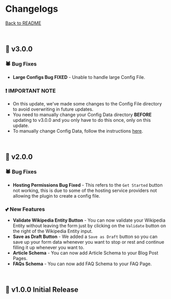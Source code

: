 # Changelogs

[Back to README](https://github.com/francis150/rank-schema#-rank-schema-plugin)

<p>&nbsp;</p>

## 🚩 v3.0.0
### 🕷 Bug Fixes
- **Large Configs Bug FIXED** - Unable to handle large Config File.
### ❗ IMPORTANT NOTE
- On this update, we've made some changes to the Config File directory to avoid overwriting in future updates. 
- You need to manually change your Config Data directory **BEFORE** updating to v3.0.0 and you only have to do this once, only on this update.
- To manually change Config Data, follow the instructions [here](https://docs.google.com/document/d/17HyhB7XNCyqm-028tNrkZx5iIht2GORBQ1a6EXM_HP4/edit?usp=sharing).

<p>&nbsp;</p>

## 🚩 v2.0.0
### 🕷 Bug Fixes
- **Hosting Permissions Bug Fixed** - This refers to the `Get Started` button not working, this is due to some of the hosting service providers not allowing the plugin to create a config file.
### 💕 New Features
- **Validate Wikipedia Entity Button** - You can now validate your Wikipedia Entity without leaving the form just by clicking on the `Validate` button on the right of the Wikipedia Entity input.
- **Save as Draft Button** - We added a `Save as Draft` button so you can save up your form data whenever you want to stop or rest and continue filling it up whenever you want to.
- **Article Schema** - You can now add Article Schema to your Blog Post Pages.
- **FAQs Schema** - You can now add FAQ Schema to your FAQ Page.

<p>&nbsp;</p>

## 🚩 v1.0.0 Initial Release
